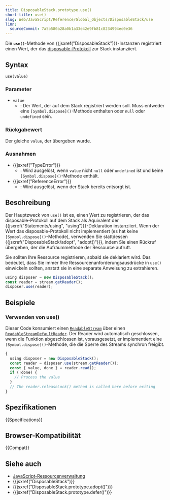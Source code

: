 ```yaml
---
title: DisposableStack.prototype.use()
short-title: use()
slug: Web/JavaScript/Reference/Global_Objects/DisposableStack/use
l10n:
  sourceCommit: 7a5b580a28a0b1a33e42e9fb81c8234994ec0e36
---
```


Die **`use()`**-Methode von {{jsxref("DisposableStack")}}-Instanzen registriert einen Wert, der das [disposable-Protokoll](/de/docs/Web/JavaScript/Guide/Resource_management) zur Stack instanziiert.

## Syntax

```js-nolint
use(value)
```

### Parameter

- `value`
  - : Der Wert, der auf dem Stack registriert werden soll. Muss entweder eine `[Symbol.dispose]()`-Methode enthalten oder `null` oder `undefined` sein.

### Rückgabewert

Der gleiche `value`, der übergeben wurde.

### Ausnahmen

- {{jsxref("TypeError")}}
  - : Wird ausgelöst, wenn `value` nicht `null` oder `undefined` ist und keine `[Symbol.dispose]()`-Methode enthält.
- {{jsxref("ReferenceError")}}
  - : Wird ausgelöst, wenn der Stack bereits entsorgt ist.

## Beschreibung

Der Hauptzweck von `use()` ist es, einen Wert zu registrieren, der das disposable-Protokoll auf dem Stack als Äquivalent der {{jsxref("Statements/using", "using")}}-Deklaration instanziiert. Wenn der Wert das disposable-Protokoll nicht implementiert (es hat keine `[Symbol.dispose]()`-Methode), verwenden Sie stattdessen {{jsxref("DisposableStack/adopt", "adopt()")}}, indem Sie einen Rückruf übergeben, der die Aufräummethode der Ressource aufruft.

Sie sollten Ihre Ressource registrieren, sobald sie deklariert wird. Das bedeutet, dass Sie immer Ihre Ressourcenanforderungsausdrücke in `use()` einwickeln sollten, anstatt sie in eine separate Anweisung zu extrahieren.

```js example-bad
using disposer = new DisposableStack();
const reader = stream.getReader();
disposer.use(reader);
```

## Beispiele

### Verwenden von use()

Dieser Code konsumiert einen [`ReadableStream`](/de/docs/Web/API/ReadableStream) über einen [`ReadableStreamDefaultReader`](/de/docs/Web/API/ReadableStreamDefaultReader). Der Reader wird automatisch geschlossen, wenn die Funktion abgeschlossen ist, vorausgesetzt, er implementiert eine `[Symbol.dispose]()`-Methode, die die Sperre des Streams synchron freigibt.

```js
{
  using disposer = new DisposableStack();
  const reader = disposer.use(stream.getReader());
  const { value, done } = reader.read();
  if (!done) {
    // Process the value
  }
  // The reader.releaseLock() method is called here before exiting
}
```

## Spezifikationen

{{Specifications}}

## Browser-Kompatibilität

{{Compat}}

## Siehe auch

- [JavaScript-Ressourcenverwaltung](/de/docs/Web/JavaScript/Guide/Resource_management)
- {{jsxref("DisposableStack")}}
- {{jsxref("DisposableStack.prototype.adopt()")}}
- {{jsxref("DisposableStack.prototype.defer()")}}
